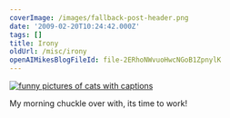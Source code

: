 ```yaml
---
coverImage: /images/fallback-post-header.png
date: '2009-02-20T10:24:42.000Z'
tags: []
title: Irony
oldUrl: /misc/irony
openAIMikesBlogFileId: file-2ERhoNWvuoHwcNGoB1ZpnylK
---
```


[![funny pictures of cats with captions](https://icanhascheezburger.wordpress.com/files/2009/01/funny-pictures-cat-sleeps-in-an-ironic-place.jpg "funny-pictures-cat-sleeps-in-an-ironic-place")](https://icanhascheezburger.com/2009/02/19/funny-pictures-irony/)

My morning chuckle over with, its time to work!
